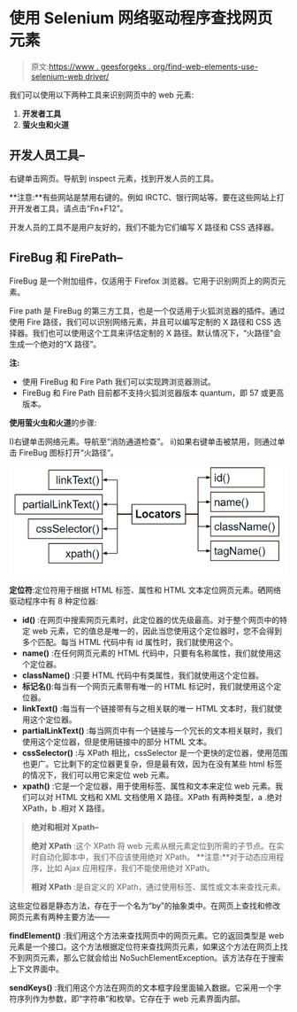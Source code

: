 # 使用 Selenium 网络驱动程序查找网页元素

> 原文:[https://www . geesforgeks . org/find-web-elements-use-selenium-web driver/](https://www.geeksforgeeks.org/find-web-elements-using-selenium-webdriver/)

我们可以使用以下两种工具来识别网页中的 web 元素:

1.  **开发者工具**
2.  **萤火虫和火道**

## 开发人员工具–

右键单击网页。导航到 inspect 元素，找到开发人员的工具。

**注意:**有些网站是禁用右键的。例如 IRCTC、银行网站等。要在这些网站上打开开发者工具，请点击“Fn+F12”。

开发人员的工具不是用户友好的，我们不能为它们编写 X 路径和 CSS 选择器。

## FireBug 和 FirePath–

FireBug 是一个附加组件，仅适用于 Firefox 浏览器。它用于识别网页上的网页元素。

Fire path 是 FireBug 的第三方工具，也是一个仅适用于火狐浏览器的插件。通过使用 Fire 路径，我们可以识别网络元素，并且可以编写定制的 X 路径和 CSS 选择器。我们也可以使用这个工具来评估定制的 X 路径。默认情况下，“火路径”会生成一个绝对的“X 路径”。

**注:**

*   使用 FireBug 和 Fire Path 我们可以实现跨浏览器测试。
*   FireBug 和 Fire Path 目前都不支持火狐浏览器版本 quantum，即 57 或更高版本。

**使用萤火虫和火道**的步骤:

I)右键单击网络元素。导航至“消防通道检查”。
ii)如果右键单击被禁用，则通过单击 FireBug 图标打开“火路径”。

![](img/92f4cfb5a5b06076840ae1b953ea342b.png)

**定位符**:定位符用于根据 HTML 标签、属性和 HTML 文本定位网页元素。硒网络驱动程序中有 8 种定位器:

*   **id()** :在网页中搜索网页元素时，此定位器的优先级最高。对于整个网页中的特定 web 元素，它的值总是唯一的，因此当您使用这个定位器时，您不会得到多个匹配。每当 HTML 代码中有 id 属性时，我们就使用这个。
*   **name()** :在任何网页元素的 HTML 代码中，只要有名称属性，我们就使用这个定位器。
*   **className()** :只要 HTML 代码中有类属性，我们就使用这个定位器。
*   **标记名()**:每当有一个网页元素带有唯一的 HTML 标记时，我们就使用这个定位器。
*   **linkText()** :每当有一个链接带有与之相关联的唯一 HTML 文本时，我们就使用这个定位器。
*   **partialLinkText()** :每当网页中有一个链接与一个冗长的文本相关联时，我们使用这个定位器，但是使用链接中的部分 HTML 文本。
*   **cssSelector()** :与 XPath 相比，cssSelector 是一个更快的定位器，使用范围也更广。它比剩下的定位器更复杂，但是最有效，因为在没有某些 html 标签的情况下，我们可以用它来定位 web 元素。
*   **xpath()** :它是一个定位器，用于使用标签、属性和文本来定位 web 元素。我们可以对 HTML 文档和 XML 文档使用 X 路径。XPath 有两种类型，a .绝对 XPath，b .相对 X 路径。

> **绝对和相对 Xpath–**
> 
> **绝对 XPath** :这个 XPath 将 web 元素从根元素定位到所需的子节点。在实时自动化脚本中，我们不应该使用绝对 XPath。
> **注意:**对于动态应用程序，比如 Ajax 应用程序，我们不能使用绝对 XPath。
> 
> **相对 XPath** :是自定义的 XPath，通过使用标签、属性或文本来查找元素。

这些定位器是静态方法，存在于一个名为“by”的抽象类中。在网页上查找和修改网页元素有两种主要方法——

**findElement()** :我们用这个方法来查找网页中的网页元素。它的返回类型是 web 元素是一个接口。这个方法根据定位符来查找网页元素，如果这个方法在网页上找不到网页元素，那么它就会给出 NoSuchElementException。该方法存在于搜索上下文界面中。

**sendKeys()** :我们用这个方法在网页的文本框字段里面输入数据。它采用一个字符序列作为参数，即“字符串”和枚举。它存在于 web 元素界面内部。